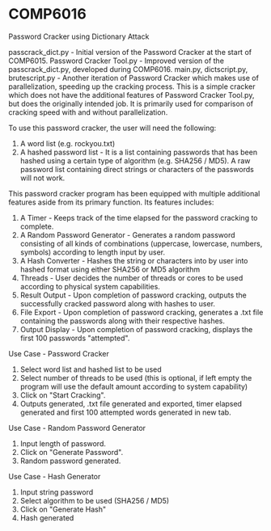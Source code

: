 # COMP6016
Password Cracker using Dictionary Attack

passcrack_dict.py - Initial version of the Password Cracker at the start of COMP6015.
Password Cracker Tool.py - Improved version of the passcrack_dict.py, developed during COMP6016.
main.py, dictscript.py, brutescript.py - Another iteration of Password Cracker which makes use of parallelization, speeding up the cracking process. This is a simple cracker which does not have the additional features of Password Cracker Tool.py, but does the originally intended job. It is primarily used for comparison of cracking speed with and without parallelization.

To use this password cracker, the user will need the following:
1) A word list (e.g. rockyou.txt)
2) A hashed password list - It is a list containing passwords that has been hashed using a certain type of algorithm (e.g. SHA256 / MD5). A raw password list containing direct strings or characters of the passwords will not work.

This password cracker program has been equipped with multiple additional features aside from its primary function. Its features includes:
1) A Timer - Keeps track of the time elapsed for the password cracking to complete.
2) A Random Password Generator - Generates a random password consisting of all kinds of combinations (uppercase, lowercase, numbers, symbols) according to length input by user. 
3) A Hash Converter - Hashes the string or characters into by user into hashed format using either SHA256 or MD5 algorithm
4) Threads - User decides the number of threads or cores to be used according to physical system capabilities.
5) Result Output - Upon completion of password cracking, outputs the successfully cracked password along with hashes to user. 
6) File Export - Upon completion of password cracking, generates a .txt file containing the passwords along with their respective hashes.
7) Output Display - Upon completion of password cracking, displays the first 100 passwords "attempted".

Use Case - Password Cracker
1) Select word list and hashed list to be used
2) Select number of threads to be used (this is optional, if left empty the program will use the default amount according to system capability)
3) Click on "Start Cracking".
4) Outputs generated, .txt file generated and exported, timer elapsed generated and first 100 attempted words generated in new tab.

Use Case - Random Password Generator
1) Input length of password.
2) Click on "Generate Password".
3) Random password generated.

Use Case - Hash Generator
1) Input string password
2) Select algorithm to be used (SHA256 / MD5)
3) Click on "Generate Hash"
4) Hash generated


